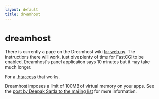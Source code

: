 ```yaml
---
layout: default
title: dreamhost
---
```


# dreamhost

There is currently a page on the Dreamhost wiki <a href="http://wiki.dreamhost.com/index.php/Web.py">for web.py</a>.   The instructions there will work, just give plenty of time for FastCGI to be enabled.  Dreamhost's panel application says 10 minutes but it may take much longer.

For a <a href="http://svn.natalian.org/projects/todo/.htaccess">.htaccess</a> that works.

Dreamhost imposes a limit of 100MB of virtual memory on your apps. See the <a href="http://groups.google.com/group/webpy/browse_thread/thread/635e005516f8be90/7945b3f8b032aa2e#7945b3f8b032aa2e">post by Deepak Sarda to the mailing list</a> for more information.